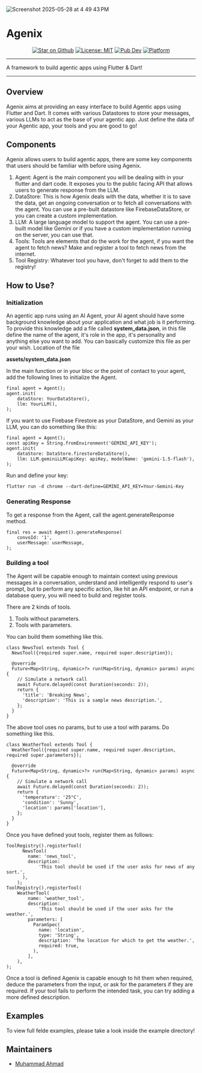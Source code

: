 ![Screenshot 2025-05-28 at 4 49 43 PM](https://github.com/user-attachments/assets/fbb110c9-6019-440b-b6c4-37d86dea725f)


# Agenix

<p align="center">
<a href="https://github.com/ahmadexe/agenix"><img src="https://img.shields.io/github/stars/ahmadexe/agenix.svg?style=flat&logo=github&colorB=deeppink&label=stars" alt="Star on Github"></a>
<a href="https://opensource.org/licenses/MIT"><img src="https://img.shields.io/badge/license-MIT-purple.svg" alt="License: MIT"></a>
<a href="https://pub.dev/packages/agenix"><img src="https://img.shields.io/pub/v/agenix.svg" alt="Pub Dev"></a>
<a href="https://pub.dev/packages/agenix"><img src="https://img.shields.io/badge/platform-Flutter%20%7C%20Dart-blue" alt="Platform"></a>
</p>

---

A framework to build agentic apps using Flutter & Dart!

---

## Overview

Agenix aims at providing an easy interface to build Agentic apps using Flutter and Dart. It comes with various Datastores to store your messages, various LLMs to act as the base of your agentic app. Just define the data of your Agentic app, your tools and you are good to go!

## Components
Agenix allows users to build agentic apps, there are some key components that users should be familiar with before using Agenix.
1. Agent: Agent is the main component you will be dealing with in your flutter and dart code. It exposes you to the public facing API that allows users to generate response from the LLM. 
2. DataStore: This is how Agenix deals with the data, whether it is to save the data, get an ongoing conversation or to fetch all conversations with the agent. You can use a pre-built datastore like FirebaseDataStore, or you can create a custom implementation. 
3. LLM: A large language model to support the agent. You can use a pre-built model like Gemini or if you have a custom implementation running on the server, you can use that.
4. Tools: Tools are elements that do the work for the agent, if you want the agent to fetch news? Make and register a tool to fetch news from the internet.
5. Tool Registry: Whatever tool you have, don't forget to add them to the registry!

## How to Use?

### Initialization
An agentic app runs using an AI Agent, your AI agent should have some background knowledge about your application and what job is it performing. To provide this knowledge add a file called **system_data.json**, in this file define the name of the agent, it's role in the app, it's personality and anything else you want to add. You can basically customize this file as per your wish.
Location of the file


**assets/system_data.json**


In the main function or in your bloc or the point of contact to your agent, add the following lines to initialize the Agent.
```
final agent = Agent();
agent.init(
    dataStore: YourDataStore(),
    llm: YourLLM(),
);
```

If you want to use Firebase Firestore as your DataStore, and Gemini as your LLM, you can do something like this:
```
final agent = Agent();
const apiKey = String.fromEnvironment('GEMINI_API_KEY');
agent.init(
    dataStore: DataStore.firestoreDataStore(),
    llm: LLM.geminiLLM(apiKey: apiKey, modelName: 'gemini-1.5-flash'),
);
```

Run and define your key:
```
flutter run -d chrome --dart-define=GEMINI_API_KEY=Your-Gemini-Key
```

### Generating Response
To get a response from the Agent, call the agent.generateResponse method.
```
final res = await Agent().generateResponse(
    convoId: '1',
    userMessage: userMessage,
);
```

### Building a tool
The Agent will be capable enough to maintain context using previous messages in a conversation, understand and intelligently respond to user's prompt, but to perform any specific action, like hit an API endpoint, or run a database query, you will need to build and register tools.

There are 2 kinds of tools.
1. Tools without parameters.
2. Tools with parameters.

You can build them something like this. 
```
class NewsTool extends Tool {
  NewsTool({required super.name, required super.description});

  @override
  Future<Map<String, dynamic>?> run(Map<String, dynamic> params) async {
    // Simulate a network call
    await Future.delayed(const Duration(seconds: 2));
    return {
      'title': 'Breaking News',
      'description': 'This is a sample news description.',
    };  
  }
}
```

The above tool uses no params, but to use a tool with params. Do something like this.
```
class WeatherTool extends Tool {
  WeatherTool({required super.name, required super.description, required super.parameters});

  @override
  Future<Map<String, dynamic>?> run(Map<String, dynamic> params) async {
    // Simulate a network call
    await Future.delayed(const Duration(seconds: 2));
    return {
      'temperature': '25°C',
      'condition': 'Sunny',
      'location': params['location'],
    };
  }
}
```

Once you have defined yout tools, register them as follows:
```
ToolRegistry().registerTool(
      NewsTool(
        name: 'news_tool',
        description:
            'This tool should be used if the user asks for news of any sort.',
      ),
    );
ToolRegistry().registerTool(
    WeatherTool(
        name: 'weather_tool',
        description:
            'This tool should be used if the user asks for the weather.',
        parameters: [
          ParamSpec(
            name: 'location',
            type: 'String',
            description: 'The location for which to get the weather.',
            required: true,
          ),
        ],
    ),
);
```

Once a tool is defined Agenix is capable enough to hit them when required, deduce the parameters from the input, or ask for the parameters if they are required. If your tool fails to perform the intended task, you can try adding a more defined description.

## Examples
To view full felde examples, please take a look inside the example directory!

## Maintainers

- [Muhammad Ahmad](https://github.com/ahmadexe)
